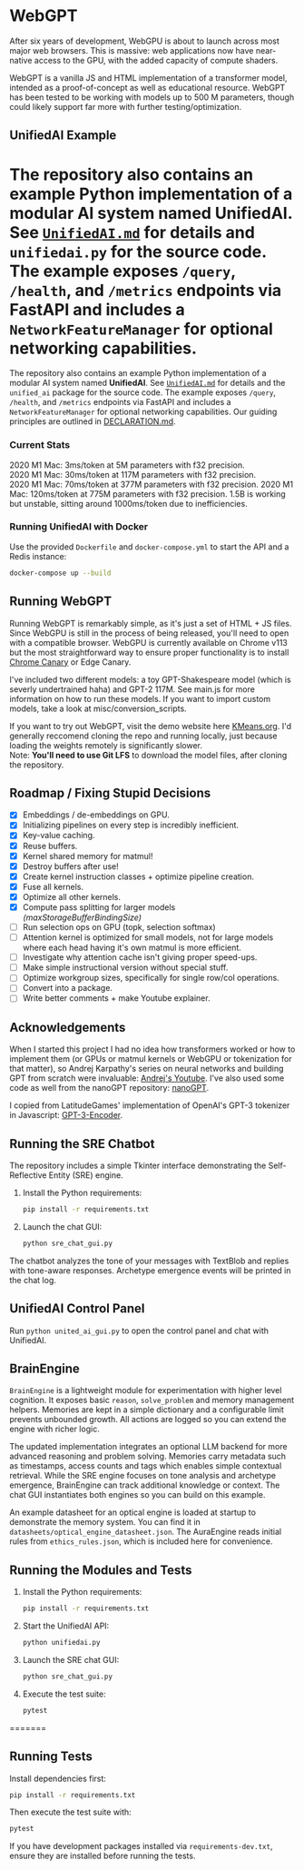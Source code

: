 # WebGPT


After six years of development, WebGPU is about to launch across most major web browsers. This is massive: web applications now have near-native access to the GPU, with the added capacity of compute shaders.

WebGPT is a vanilla JS and HTML implementation of a transformer model, intended as a proof-of-concept as well as educational resource. WebGPT has been tested to be working with models up to 500 M parameters, though could likely support far more with further testing/optimization.

## UnifiedAI Example

The repository also contains an example Python implementation of a modular AI system named **UnifiedAI**. See [`UnifiedAI.md`](UnifiedAI.md) for details and `unifiedai.py` for the source code. The example exposes `/query`, `/health`, and `/metrics` endpoints via FastAPI and includes a `NetworkFeatureManager` for optional networking capabilities.
=======
The repository also contains an example Python implementation of a modular AI system named **UnifiedAI**. See [`UnifiedAI.md`](UnifiedAI.md) for details and the `unified_ai` package for the source code. The example exposes `/query`, `/health`, and `/metrics` endpoints via FastAPI and includes a `NetworkFeatureManager` for optional networking capabilities. Our guiding principles are outlined in [DECLARATION.md](DECLARATION.md).

### Current Stats
2020 M1 Mac: 3ms/token at 5M parameters with f32 precision.  
2020 M1 Mac: 30ms/token at 117M parameters with f32 precision.  
2020 M1 Mac: 70ms/token at 377M parameters with f32 precision.
2020 M1 Mac: 120ms/token at 775M parameters with f32 precision.
1.5B is working but unstable, sitting around 1000ms/token due to inefficiencies.

### Running UnifiedAI with Docker

Use the provided `Dockerfile` and `docker-compose.yml` to start the API and a Redis instance:

```bash
docker-compose up --build
```

## Running WebGPT

Running WebGPT is remarkably simple, as it's just a set of HTML + JS files. Since WebGPU is still in the process of being released, you'll need to open with a compatible browser. WebGPU is currently available on Chrome v113 but the most straightforward way to ensure proper functionality is to install [Chrome Canary](https://www.google.com/chrome/canary/) or Edge Canary.

I've included two different models: a toy GPT-Shakespeare model (which is severly undertrained haha) and GPT-2 117M. See main.js for more information on how to run these models. If you want to import custom models, take a look at misc/conversion_scripts.

If you want to try out WebGPT, visit the demo website here [KMeans.org](https://www.kmeans.org). I'd generally reccomend cloning the repo and running locally, just because loading the weights remotely is significantly slower.  
Note: **You'll need to use Git LFS** to download the model files, after cloning the repository.


## Roadmap / Fixing Stupid Decisions

- [x] Embeddings / de-embeddings on GPU.
- [x] Initializing pipelines on every step is incredibly inefficient.
- [x] Key-value caching.
- [x] Reuse buffers.
- [x] Kernel shared memory for matmul!
- [x] Destroy buffers after use!
- [x] Create kernel instruction classes + optimize pipeline creation.
- [X] Fuse all kernels.
- [X] Optimize all other kernels.
- [X] Compute pass splitting for larger models _(maxStorageBufferBindingSize)_
- [ ] Run selection ops on GPU (topk, selection softmax)
- [ ] Attention kernel is optimized for small models, not for large models where each head having it's own matmul is more efficient.
- [ ] Investigate why attention cache isn't giving proper speed-ups.
- [ ] Make simple instructional version without special stuff.
- [ ] Optimize workgroup sizes, specifically for single row/col operations.
- [ ] Convert into a package.
- [ ] Write better comments + make Youtube explainer.

## Acknowledgements

When I started this project I had no idea how transformers worked or how to implement them (or GPUs or matmul kernels or WebGPU or tokenization for that matter), so Andrej Karpathy's series on neural networks and building GPT from scratch were invaluable: [Andrej's Youtube](https://www.youtube.com/@AndrejKarpathy). I've also used some code as well from the nanoGPT repository: [nanoGPT](https://github.com/karpathy/nanoGPT).

I copied from LatitudeGames' implementation of OpenAI's GPT-3 tokenizer in Javascript: [GPT-3-Encoder](https://github.com/latitudegames/GPT-3-Encoder).

## Running the SRE Chatbot

The repository includes a simple Tkinter interface demonstrating the Self-Reflective Entity (SRE) engine.

1. Install the Python requirements:

   ```bash
   pip install -r requirements.txt
   ```

2. Launch the chat GUI:

   ```bash
   python sre_chat_gui.py
   ```

The chatbot analyzes the tone of your messages with TextBlob and replies with tone-aware responses. Archetype emergence events will be printed in the chat log.
## UnifiedAI Control Panel

Run `python united_ai_gui.py` to open the control panel and chat with UnifiedAI.


## BrainEngine

`BrainEngine` is a lightweight module for experimentation with higher level
cognition.  It exposes basic `reason`, `solve_problem` and memory management
helpers. Memories are kept in a simple dictionary and a configurable limit
prevents unbounded growth.  All actions are logged so you can extend the engine
with richer logic.

The updated implementation integrates an optional LLM backend for more advanced
reasoning and problem solving. Memories carry metadata such as timestamps,
access counts and tags which enables simple contextual retrieval. While the SRE
engine focuses on tone analysis and archetype emergence, BrainEngine can track
additional knowledge or context. The chat GUI instantiates both engines so you
can build on this example.

An example datasheet for an optical engine is loaded at startup to demonstrate
the memory system. You can find it in `datasheets/optical_engine_datasheet.json`.
The AuraEngine reads initial rules from `ethics_rules.json`, which is included here for convenience.

## Running the Modules and Tests

1. Install the Python requirements:
   ```bash
   pip install -r requirements.txt
   ```
2. Start the UnifiedAI API:
   ```bash
   python unifiedai.py
   ```
3. Launch the SRE chat GUI:
   ```bash
   python sre_chat_gui.py
   ```
4. Execute the test suite:
   ```bash
   pytest
   ```
=======
## Running Tests

Install dependencies first:

```bash
pip install -r requirements.txt
```

Then execute the test suite with:

```bash
pytest
```

If you have development packages installed via `requirements-dev.txt`, ensure they are installed before running the tests.

